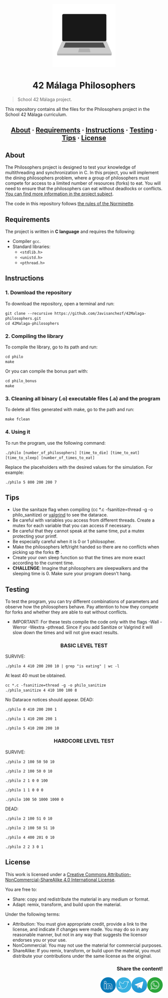 <div id="header" align="center">
  <img src="https://github.com/Javisanchezf/media/blob/main/pc-gif.webp" width="200"/>
</div>

<h1 align="center">42 Málaga Philosophers</h1>

> School 42 Málaga project.

This repository contains all the files for the Philosophers project in the School 42 Málaga curriculum.

<h2 align="center">
	<a href="#about">About</a>
	<span> · </span>
	<a href="#requirements">Requirements</a>
	<span> · </span>
	<a href="#instructions">Instructions</a>
	<span> · </span>
	<a href="#testing">Testing</a>
	<span> · </span>
	<a href="#tips">Tips</a>
	<span> · </span>
	<a href="#license">License</a>
</h2>

## About

The Philosophers project is designed to test your knowledge of multithreading and synchronization in C. In this project, you will implement the dining philosophers problem, where a group of philosophers must compete for access to a limited number of resources (forks) to eat. You will need to ensure that the philosophers can eat without deadlocks or conflicts.
[You can find more information in the project subject](https://github.com/Javisanchezf/42Malaga-pdfs/blob/main/philosophers_subject.pdf).

The code in this repository follows [the rules of the Norminette](https://github.com/Javisanchezf/42Malaga-pdfs/blob/master/norme.pdf).

## Requirements

The project is written in __C language__ and requires the following:

- Compiler `gcc`.
- Standard libraries:
  - `<stdlib.h>`
  - `<unistd.h>`
  - `<pthread.h>`

## Instructions

### 1. Download the repository

To download the repository, open a terminal and run:

```
git clone --recursive https://github.com/Javisanchezf/42Malaga-philosophers.git
cd 42Malaga-philosophers
```

### 2. Compiling the library

To compile the library, go to its path and run:

```
cd philo
make
```

Or you can compile the bonus part with:
```
cd philo_bonus
make
```

### 3. Cleaning all binary (.o) executable files (.a) and the program

To delete all files generated with make, go to the path and run:
```
make fclean
```

### 4. Using it


To run the program, use the following command:


```
./philo [number_of_philosophers] [time_to_die] [time_to_eat] [time_to_sleep] [number_of_times_to_eat]
```
Replace the placeholders with the desired values for the simulation. For example:

```
./philo 5 800 200 200 7
```
## Tips

- Use the sanitaze flag when compiling (cc *.c -fsanitize=thread -g -o philo_sanitize) or [valgrind](https://valgrind.org/docs/manual/quick-start.html) to see the datarace.
- Be careful with variables you access from different threads. Create a mutex for each variable that you can access if necessary.
- Be careful that they cannot speak at the same time, put a mutex protecting your printf.
- Be especially careful when it is 0 or 1 philosopher.
- Make the philosophers left/right handed so there are no conflicts when picking up the forks 😎 .
- Create your own sleep function so that the times are more exact according to the current time.
- __CHALLENGE__: Imagine that philosophers are sleepwalkers and the sleeping time is 0. Make sure your program doesn't hang.

## Testing
To test the program, you can try different combinations of parameters and observe how the philosophers behave. Pay attention to how they compete for forks and whether they are able to eat without conflicts.

- IMPORTANT: For these tests compile the code only with the flags -Wall -Werror -Wextra -pthread. Since if you add Sanitize or Valgrind it will slow down the times and will not give exact results.

<h3 align="center">BASIC LEVEL TEST </h3>
SURVIVE:

```
./philo 4 410 200 200 10 | grep "is eating" | wc -l
```
At least 40 must be obtained.
```
cc *.c -fsanitize=thread -g -o philo_sanitize
./philo_sanitize 4 410 100 100 8
```
No Datarace notices should appear.
DEAD:

```
./philo 0 410 200 200 1
```
```
./philo 1 410 200 200 1
```
```
./philo 5 410 200 200 10
```
<h3 align="center">HARDCORE LEVEL TEST </h3>

SURVIVE:

```
./philo 2 100 50 50 10
```
```
./philo 2 100 50 0 10
```
```
./philo 2 1 0 0 100
```
```
./philo 1 1 0 0 0
```
```
./philo 100 50 1000 1000 0
```
DEAD:

```
./philo 2 100 51 0 10
```
```
./philo 2 100 50 51 10
```
```
./philo 4 400 201 0 10
```
```
./philo 2 2 3 0 1
```

## License
This work is licensed under a [Creative Commons Attribution-NonCommercial-ShareAlike 4.0 International License](http://creativecommons.org/licenses/by-nc-sa/4.0/).

You are free to:
* Share: copy and redistribute the material in any medium or format.
* Adapt: remix, transform, and build upon the material.

Under the following terms:
* Attribution: You must give appropriate credit, provide a link to the license, and indicate if changes were made. You may do so in any reasonable manner, but not in any way that suggests the licensor endorses you or your use.
* NonCommercial: You may not use the material for commercial purposes.
* ShareAlike: If you remix, transform, or build upon the material, you must distribute your contributions under the same license as the original.

<h3 align = right>Share the content!</h3>

[<img src="https://github.com/Javisanchezf/media/blob/main/whatsapp-icon.png" width="50" height="50" align = right></img>](https://api.whatsapp.com/send?text=Hey!%20Check%20out%20this%20cool%20repository%20I%20found%20on%20Github.%20%0ahttps://github.com/Javisanchezf/42Malaga-philosophers)
[<img src="https://github.com/Javisanchezf/media/blob/main/telegram-icon.webp" width="50" height="50" align = right></img>](https://t.me/share/url?url=https://github.com/javisanchezf/42Malaga-philosophers&text=Hey!%20Check%20out%20this%20cool%20repository%20I%20found%20on%20Github.)
[<img src="https://github.com/Javisanchezf/media/blob/main/twitter-icon.png" width="50" height="50" align = right></img>](https://twitter.com/intent/tweet?url=https://github.com/Javisanchezf/42Malaga-philosophers&text=Hey!%20Check%20out%20this%20cool%20repository%20I%20found%20on%20Github)
[<img src="https://github.com/Javisanchezf/media/blob/main/linkedin-icon.png" width="50" height="50" align = right></img>](https://www.linkedin.com/sharing/share-offsite/?url=https://github.com/javisanchezf/42Malaga-philosophers)
